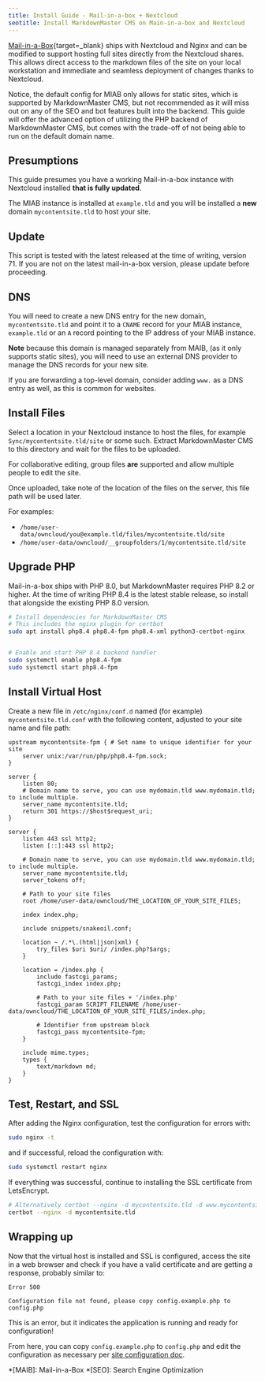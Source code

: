 ```yaml
---
title: Install Guide - Mail-in-a-box + Nextcloud
seotitle: Install MarkdownMaster CMS on Main-in-a-box and Nextcloud
---
```


[Mail-in-a-Box](https://mailinabox.email/){target=_blank}
ships with Nextcloud and Nginx and can be modified to support hosting full sites
directly from the Nextcloud shares.
This allows direct access to the markdown files of the site on your local workstation
and immediate and seamless deployment of changes thanks to Nextcloud.

Notice, the default config for MIAB only allows for static sites, which is supported by
MarkdownMaster CMS, but not recommended as it will miss out on any of the SEO and bot features
built into the backend.
This guide will offer the advanced option of utilizing the PHP backend of MarkdownMaster CMS,
but comes with the trade-off of not being able to run on the default domain name.

## Presumptions

This guide presumes you have a working Mail-in-a-box instance with Nextcloud installed
**that is fully updated**.

The MIAB instance is installed at `example.tld` and you will be installed a **new**
domain `mycontentsite.tld` to host your site.


## Update

This script is tested with the latest released at the time of writing, version 71.
If you are not on the latest mail-in-a-box version, please update before proceeding.


## DNS

You will need to create a new DNS entry for the new domain, `mycontentsite.tld` and point it
to a `CNAME` record for your MIAB instance, `example.tld` or an `A` record pointing to the
IP address of your MIAB instance.

**Note** because this domain is managed separately from MAIB, (as it only supports static sites),
you will need to use an external DNS provider to manage the DNS records for your new site.

If you are forwarding a top-level domain, consider adding `www.` as a DNS entry as well,
as this is common for websites.


## Install Files

Select a location in your Nextcloud instance to host the files, for example `Sync/mycontentsite.tld/site` or some such.
Extract MarkdownMaster CMS to this directory and wait for the files to be uploaded.

For collaborative editing, group files **are** supported and allow multiple people to edit the site.

Once uploaded, take note of the location of the files on the server, 
this file path will be used later.

For examples:

* `/home/user-data/owncloud/you@example.tld/files/mycontentsite.tld/site`
* `/home/user-data/owncloud/__groupfolders/1/mycontentsite.tld/site`


## Upgrade PHP

Mail-in-a-box ships with PHP 8.0, but MarkdownMaster requires PHP 8.2 or higher.
At the time of writing PHP 8.4 is the latest stable release, so install that alongside
the existing PHP 8.0 version.

```bash
# Install dependencies for MarkdownMaster CMS
# This includes the nginx plugin for certbot
sudo apt install php8.4 php8.4-fpm php8.4-xml python3-certbot-nginx


# Enable and start PHP 8.4 backend handler
sudo systemctl enable php8.4-fpm
sudo systemctl start php8.4-fpm
```


## Install Virtual Host

Create a new file in `/etc/nginx/conf.d` named (for example) `mycontentsite.tld.conf`
with the following content, adjusted to your site name and file path:

```nginx
upstream mycontentsite-fpm { # Set name to unique identifier for your site
    server unix:/var/run/php/php8.4-fpm.sock;
}

server {
    listen 80;
    # Domain name to serve, you can use mydomain.tld www.mydomain.tld; to include multiple.
    server_name mycontentsite.tld;
    return 301 https://$host$request_uri;
}

server {
    listen 443 ssl http2;
    listen [::]:443 ssl http2;
    
    # Domain name to serve, you can use mydomain.tld www.mydomain.tld; to include multiple.
    server_name mycontentsite.tld;
    server_tokens off;
    
    # Path to your site files
    root /home/user-data/owncloud/THE_LOCATION_OF_YOUR_SITE_FILES;
    
    index index.php;
    
    include snippets/snakeoil.conf;
    
    location ~ /.*\.(html|json|xml) {
        try_files $uri $uri/ /index.php?$args;
    }
    
    location = /index.php {
        include fastcgi_params;
        fastcgi_index index.php;
        
        # Path to your site files + '/index.php'
        fastcgi_param SCRIPT_FILENAME /home/user-data/owncloud/THE_LOCATION_OF_YOUR_SITE_FILES/index.php;
        
        # Identifier from upstream block
        fastcgi_pass mycontentsite-fpm; 
    }
    
    include mime.types;
    types {
        text/markdown md;
    }
}
```


## Test, Restart, and SSL

After adding the Nginx configuration, test the configuration for errors with:

```bash
sudo nginx -t
```

and if successful, reload the configuration with:

```bash
sudo systemctl restart nginx
```

If everything was successful, continue to installing the SSL certificate from LetsEncrypt.

```bash
# Alternatively certbot --nginx -d mycontentsite.tld -d www.mycontentsite.tld
certbot --nginx -d mycontentsite.tld
```


## Wrapping up

Now that the virtual host is installed and SSL is configured, access the site in a web browser
and check if you have a valid certificate and are getting a response, probably similar to:

```
Error 500

Configuration file not found, please copy config.example.php to config.php
```

This is an error, but it indicates the application is running and ready for configuration!

From here, you can copy `config.example.php` to `config.php` and edit the configuration
as necessary per [site configuration doc](site-configuration.md).


*[MAIB]: Mail-in-a-Box
*[SEO]: Search Engine Optimization